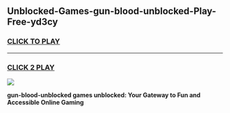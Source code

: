 
## Unblocked-Games-gun-blood-unblocked-Play-Free-yd3cy
<h3>
<a href="https://premium76.site?title=gun-blood-unblocked&ref=09A">CLICK TO PLAY</a></h3>
<hr>

<h3>
<a href="https://premium76.site?title=gun-blood-unblocked&ref=09A">CLICK 2 PLAY</a>
  
</h3>

<a href="https://premium76.site?title=gun-blood-unblocked&ref=09A"><img src="https://clearcache.store/games.png"></a>


**gun-blood-unblocked games unblocked: Your Gateway to Fun and Accessible Online Gaming**
